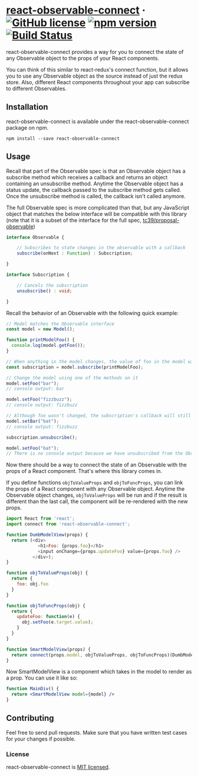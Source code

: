 # [react-observable-connect](https://github.com/kj800x/react-observable-connect) &middot; [![GitHub license](https://img.shields.io/badge/license-MIT-blue.svg)](https://github.com/kj800x/react-observable-connect/blob/master/LICENSE) [![npm version](https://img.shields.io/npm/v/react-observable-connect.svg?style=flat)](https://www.npmjs.com/package/react-observable-connect)  [![Build Status](https://travis-ci.org/kj800x/react-observable-connect.svg?branch=master)](https://travis-ci.org/kj800x/react-observable-connect)
react-observable-connect provides a way for you to connect the state of any Observable object to the props of your React components.

You can think of this similar to react-redux's connect function, but it allows you to use any Observable object as the source instead of just the redux store. Also, different React components throughout your app can subscribe to different Observables.

## Installation
react-observable-connect is available under the react-observable-connect package on npm.

`npm install --save react-observable-connect`

## Usage
Recall that part of the Observable spec is that an Observable object has a subscribe method which receives a callback and returns an object containing an unsubscribe method. Anytime the Observable object has a status update, the callback passed to the subscribe method gets called. Once the unsubscribe method is called, the callback isn't called anymore.

The full Observable spec is more complicated than that, but any JavaScript object that matches the below interface will be compatible with this library (note that it is a subset of the interface for the full spec, [tc39/proposal-observable](https://github.com/tc39/proposal-observable))

```typescript
interface Observable {

    // Subscribes to state changes in the observable with a callback
    subscribe(onNext : Function) : Subscription;

}

interface Subscription {

    // Cancels the subscription
    unsubscribe() : void;

}
```

Recall the behavior of an Observable with the following quick example:

```javascript
// Model matches the Observable interface
const model = new Model();

function printModelFoo() {
  console.log(model.getFoo());
}

// When anything in the model changes, the value of foo in the model will be printed to the console
const subscription = model.subscribe(printModelFoo);

// Change the model using one of the methods on it
model.setFoo("bar");
// console output: bar

model.setFoo("fizzbuzz");
// console output: fizzbuzz

// Although foo wasn't changed, the subscription's callback will still be called
model.setBar("bat");
// console output: fizzbuzz

subscription.unsubscribe();

model.setFoo("bat");
// There is no console output because we have unsubscribed from the Observable
```

Now there should be a way to connect the state of an Observable with the props of a React component. That's where this library comes in.

If you define functions `objToValueProps` and `objToFuncProps`, you can link the props of a React component with any Observable object. Anytime the Observable object changes,
`objToValueProps` will be run and if the result is different than the last call, the component will be re-rendered with the new props.

```javascript
import React from 'react';
import connect from 'react-observable-connect';

function DumbModelView(props) {
  return (<div>
            <h1>Foo: {props.foo}</h1>
            <input onChange={props.updateFoo} value={props.foo} />
          </div>);
}

function objToValueProps(obj) {
  return {
    foo: obj.foo
  }
}

function objToFuncProps(obj) {
  return {
    updateFoo: function(e) {
      obj.setFoo(e.target.value);
    }
  }
}

function SmartModelView(props) {
  return connect(props.model, objToValueProps, objToFuncProps)(DumbModelView)
}
```

Now SmartModelView is a component which takes in the model to render as a prop. You can use it like so:

````jsx harmony
function MainDiv() {
  return <SmartModelView model={model} /> 
}
````

<!--### Examples-->
<!-- TODO: show how you can retrieve the model from a store, so the smart model view just needs the id of the model in the store -->
<!-- TODO: show how you can make existing models observable by adding the methods from a contained observable field -->

## Contributing
Feel free to send pull requests. Make sure that you have written test cases for your changes if possible.

### License
react-observable-connect is [MIT licensed](./LICENSE).